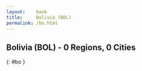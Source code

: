 ```yaml
---
layout:    book
title:     Bolivia (BOL)
permalink: /bo.html
---
```


## Bolivia (BOL) - 0 Regions, 0 Cities
{: #bo }






 
